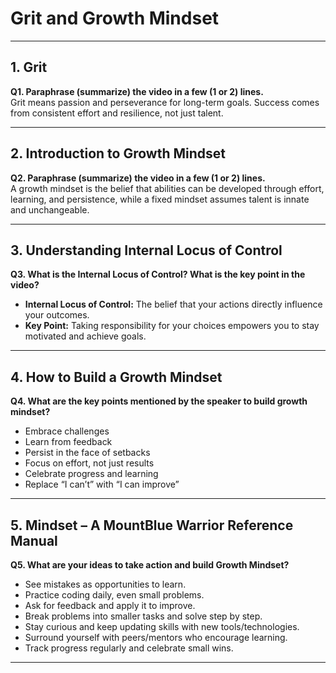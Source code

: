 # Grit and Growth Mindset

---

## 1. Grit  
**Q1. Paraphrase (summarize) the video in a few (1 or 2) lines.**  
Grit means passion and perseverance for long-term goals. Success comes from consistent effort and resilience, not just talent.  

---

## 2. Introduction to Growth Mindset  
**Q2. Paraphrase (summarize) the video in a few (1 or 2) lines.**  
A growth mindset is the belief that abilities can be developed through effort, learning, and persistence, while a fixed mindset assumes talent is innate and unchangeable.  

---

## 3. Understanding Internal Locus of Control  
**Q3. What is the Internal Locus of Control? What is the key point in the video?**  
- **Internal Locus of Control:** The belief that your actions directly influence your outcomes.  
- **Key Point:** Taking responsibility for your choices empowers you to stay motivated and achieve goals.  

---

## 4. How to Build a Growth Mindset  
**Q4. What are the key points mentioned by the speaker to build growth mindset?**  
- Embrace challenges  
- Learn from feedback  
- Persist in the face of setbacks  
- Focus on effort, not just results  
- Celebrate progress and learning  
- Replace “I can’t” with “I can improve”  

---

## 5. Mindset – A MountBlue Warrior Reference Manual  
**Q5. What are your ideas to take action and build Growth Mindset?**  
- See mistakes as opportunities to learn.  
- Practice coding daily, even small problems.  
- Ask for feedback and apply it to improve.  
- Break problems into smaller tasks and solve step by step.  
- Stay curious and keep updating skills with new tools/technologies.  
- Surround yourself with peers/mentors who encourage learning.  
- Track progress regularly and celebrate small wins.  

---

